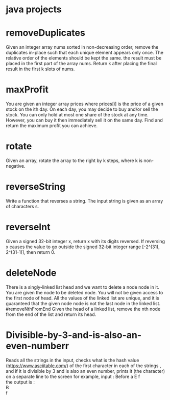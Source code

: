 # java projects
# removeDuplicates
Given an integer array nums sorted in non-decreasing order, remove the duplicates in-place such that each unique element appears only once. The relative order of the elements should be kept the same. the result must be placed in the first part of the array nums.
Return k after placing the final result in the first k slots of nums.
# maxProfit
You are given an integer array prices where prices[i] is the price of a given stock on the ith day.
On each day, you may decide to buy and/or sell the stock. You can only hold at most one share of the stock at any time. However, you can buy it then immediately sell it on the same day.
Find and return the maximum profit you can achieve.
# rotate
Given an array, rotate the array to the right by k steps, where k is non-negative.
# reverseString
Write a function that reverses a string. The input string is given as an array of characters s.
# reverseInt
Given a signed 32-bit integer x, return x with its digits reversed. If reversing x causes the value to go outside the signed 32-bit integer range [-2^(31), 2^(31-1)], then return 0.
# deleteNode
There is a singly-linked list head and we want to delete a node node in it.
You are given the node to be deleted node. You will not be given access to the first node of head.
All the values of the linked list are unique, and it is guaranteed that the given node node is not the last node in the linked list.
#removeNthFromEnd
Given the head of a linked list, remove the nth node from the end of the list and return its head.
# Divisible-by-3-and-is-also-an-even-numberr
Reads all the strings in the input, checks what is the hash value (https://www.asciitable.com/) of the first character in each of the strings , and if it is divisible by 3 and is also an even number, prints it (the character) on a separate line to the screen
for example, input : Before a E f                                                                                                                                                       
the output is :                                                                                                                                                          
B                                                                                                                                                                        
f
